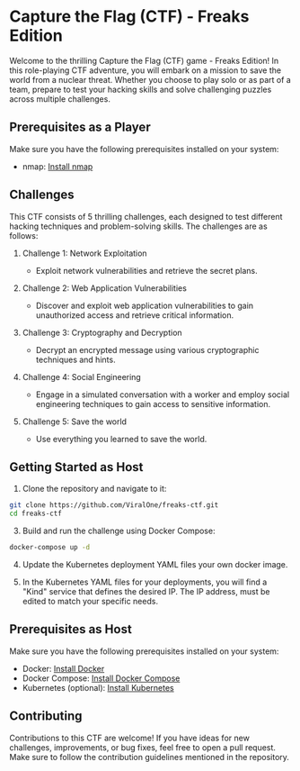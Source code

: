 # Capture the Flag (CTF) - Freaks Edition

Welcome to the thrilling Capture the Flag (CTF) game - Freaks Edition! In this role-playing CTF adventure, you will embark on a mission to save the world from a nuclear threat. Whether you choose to play solo or as part of a team, prepare to test your hacking skills and solve challenging puzzles across multiple challenges.

## Prerequisites as a Player

Make sure you have the following prerequisites installed on your system:

- nmap: [Install nmap](https://nmap.org/download/)

## Challenges

This CTF consists of 5 thrilling challenges, each designed to test different hacking techniques and problem-solving skills. The challenges are as follows:

1. Challenge 1: Network Exploitation
   - Exploit network vulnerabilities and retrieve the secret plans.

2. Challenge 2: Web Application Vulnerabilities
   - Discover and exploit web application vulnerabilities to gain unauthorized access and retrieve critical information.

3. Challenge 3: Cryptography and Decryption
   - Decrypt an encrypted message using various cryptographic techniques and hints.

4. Challenge 4: Social Engineering
   - Engage in a simulated conversation with a worker and employ social engineering techniques to gain access to sensitive information.

5. Challenge 5: Save the world
   - Use everything you learned to save the world.

## Getting Started as Host

1. Clone the repository and navigate to it:

```bash
git clone https://github.com/ViralOne/freaks-ctf.git
cd freaks-ctf
```

3. Build and run the challenge using Docker Compose:

```bash
docker-compose up -d
```

4. Update the Kubernetes deployment YAML files your own docker image.

5. In the Kubernetes YAML files for your deployments, you will find a "Kind" service that defines the desired IP. The IP address, must be edited to match your specific needs.

## Prerequisites as Host

Make sure you have the following prerequisites installed on your system:

- Docker: [Install Docker](https://docs.docker.com/get-docker/)
- Docker Compose: [Install Docker Compose](https://docs.docker.com/compose/install/)
- Kubernetes (optional): [Install Kubernetes](https://kubernetes.io/docs/tasks/tools/)

## Contributing

Contributions to this CTF are welcome! If you have ideas for new challenges, improvements, or bug fixes, feel free to open a pull request. Make sure to follow the contribution guidelines mentioned in the repository.
